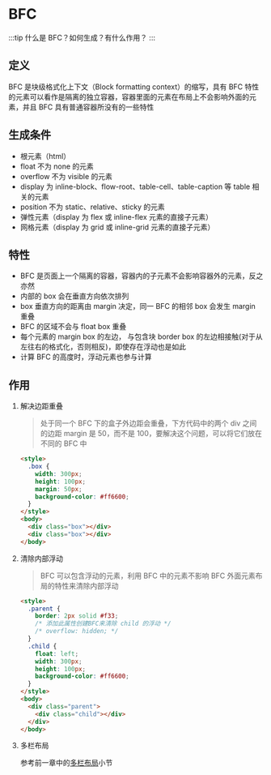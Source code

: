 # BFC

:::tip
什么是 BFC？如何生成？有什么作用？
:::

## 定义

BFC 是块级格式化上下文（Block formatting context）的缩写，具有 BFC 特性的元素可以看作是隔离的独立容器，容器里面的元素在布局上不会影响外面的元素，并且 BFC 具有普通容器所没有的一些特性

## 生成条件

- 根元素（html）
- float 不为 none 的元素
- overflow 不为 visible 的元素
- display 为 inline-block、flow-root、table-cell、table-caption 等 table 相关的元素
- position 不为 static、relative、sticky 的元素
- 弹性元素（display 为 flex 或 inline-flex 元素的直接子元素）
- 网格元素（display 为 grid 或 inline-grid 元素的直接子元素）

## 特性

- BFC 是页面上一个隔离的容器，容器内的子元素不会影响容器外的元素，反之亦然
- 内部的 box 会在垂直方向依次排列
- box 垂直方向的距离由 margin 决定，同一 BFC 的相邻 box 会发生 margin 重叠
- BFC 的区域不会与 float box 重叠
- 每个元素的 margin box 的左边， 与包含块 border box 的左边相接触(对于从左往右的格式化，否则相反)，即使存在浮动也是如此
- 计算 BFC 的高度时，浮动元素也参与计算

## 作用

1. 解决边距重叠

   > 处于同一个 BFC 下的盒子外边距会重叠，下方代码中的两个 div 之间的边距 margin 是 50，而不是 100，要解决这个问题，可以将它们放在不同的 BFC 中

   ```html
   <style>
     .box {
       width: 300px;
       height: 100px;
       margin: 50px;
       background-color: #ff6600;
     }
   </style>
   <body>
     <div class="box"></div>
     <div class="box"></div>
   </body>
   ```

2. 清除内部浮动

   > BFC 可以包含浮动的元素，利用 BFC 中的元素不影响 BFC 外面元素布局的特性来清除内部浮动

   ```html
   <style>
     .parent {
       border: 2px solid #f33;
       /* 添加此属性创建BFC来清除 child 的浮动 */
       /* overflow: hidden; */
     }
     .child {
       float: left;
       width: 300px;
       height: 100px;
       background-color: #ff6600;
     }
   </style>
   <body>
     <div class="parent">
       <div class="child"></div>
     </div>
   </body>
   ```

3. 多栏布局

   参考前一章中的[多栏布局](/basic/1-layout/column.html#创建-bfc)小节
